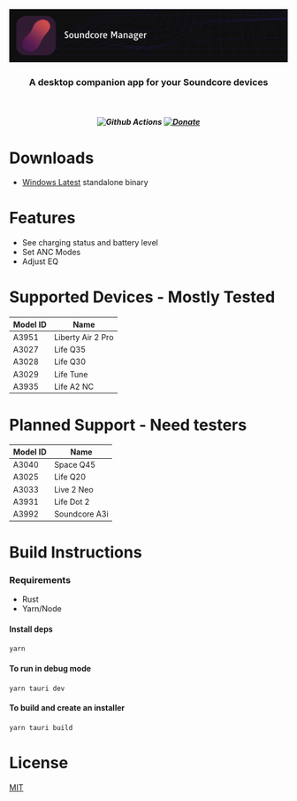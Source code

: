 <img src=".github/splash.png" alt="Tauri" />

<h3 align="center">
 A desktop companion app for your Soundcore devices 
</h3>
<br>
<h5 align="center">
 
![Github Actions](https://github.com/gmallios/SoundcoreManager/actions/workflows/push.yml/badge.svg) 
 [![Donate](https://img.shields.io/badge/Donate-PayPal-green.svg)](https://www.paypal.com/donate/?hosted_button_id=58VZ5TZFZXACJ)
 
<h5>

# Downloads

- [Windows Latest](https://nightly.link/gmallios/SoundcoreManager/workflows/push/master/SoundcoreManager-windows-latest.exe.zip) standalone binary

# Features

- See charging status and battery level
- Set ANC Modes
- Adjust EQ

# Supported Devices - Mostly Tested

| Model ID | Name              |
| -------- | ----------------- |
| A3951    | Liberty Air 2 Pro |
| A3027    | Life Q35          |
| A3028    | Life Q30          |
| A3029    | Life Tune         |
| A3935    | Life A2 NC        |

# Planned Support - Need testers

| Model ID | Name          |
| -------- | ------------- |
| A3040    | Space Q45     |
| A3025    | Life Q20      |
| A3033    | Live 2 Neo    |
| A3931    | Life Dot 2    |
| A3992    | Soundcore A3i |

# Build Instructions

### Requirements

- Rust
- Yarn/Node

#### Install deps

```
yarn
```

#### To run in debug mode

```
yarn tauri dev
```

#### To build and create an installer

```
yarn tauri build
```

# License

[MIT](https://choosealicense.com/licenses/mit/)
